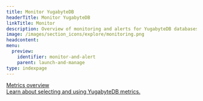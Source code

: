 ```yaml
---
title: Monitor YugabyteDB
headerTitle: Monitor YugabyteDB
linkTitle: Monitor
description: Overview of monitoring and alerts for YugabyteDB databases
image: /images/section_icons/explore/monitoring.png
headcontent:
menu:
  preview:
    identifier: monitor-and-alert
    parent: launch-and-manage
type: indexpage
---
```


<div class="row">
  <div class="col-12 col-md-6 col-lg-12 col-xl-6">
    <a class="section-link icon-offset" href="metrics/">
      <div class="head">
        <div class="icon"><i class="fa-solid fa-chart-line"></i></div>
        <div class="title">Metrics overview</div>
      </div>
      <div class="body">
          Learn about selecting and using YugabyteDB metrics.
      </div>
    </a>
  </div>
</div>
